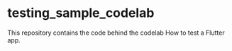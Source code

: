 # testing_sample_codelab

This repository contains the code behind the codelab How to test a Flutter app.
